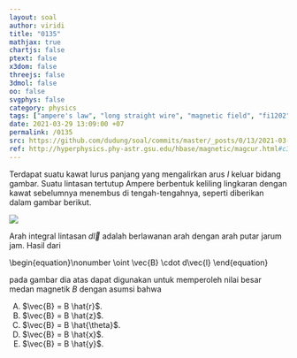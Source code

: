 ```yaml
---
layout: soal
author: viridi
title: "0135"
mathjax: true
chartjs: false
ptext: false
x3dom: false
threejs: false
3dmol: false
oo: false
svgphys: false
category: physics
tags: ["ampere's law", "long straight wire", "magnetic field", "fi1202", "2020-1"]
date: 2021-03-29 13:09:00 +07
permalink: /0135
src: https://github.com/dudung/soal/commits/master/_posts/0/13/2021-03-29-ampere-law-long-wire.md
ref: http://hyperphysics.phy-astr.gsu.edu/hbase/magnetic/magcur.html#c3
---
```

Terdapat suatu kawat lurus panjang yang mengalirkan arus $I$ keluar bidang gambar. Suatu lintasan tertutup Ampere berbentuk keliling lingkaran dengan kawat sebelumnya menembus di tengah-tengahnya, seperti diberikan dalam gambar berikut.

![]({{site.baseurl}}/assets/img/0/13/0135.png)

Arah integral lintasan $d\vec{l}$ adalah berlawanan arah dengan arah putar jarum jam. Hasil dari

\begin{equation}\nonumber
\oint \vec{B} \cdot d\vec{l}
\end{equation}

pada gambar dia atas dapat digunakan untuk memperoleh nilai besar medan magnetik $B$ dengan asumsi bahwa

<ol type="A">
<li>$\vec{B} = B \hat{r}$.
<li>$\vec{B} = B \hat{z}$.
<li>$\vec{B} = B \hat{\theta}$.
<li>$\vec{B} = B \hat{x}$.
<li>$\vec{B} = B \hat{y}$.